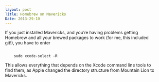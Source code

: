 ```yaml
---
layout: post
Title: Homebrew on Mavericks
Date: 2013-29-10
---
```


If you just installed Mavericks, and you’re having problems getting Homebrew and all your brewed packages to work (for me, this included git!), you have to enter

<code>
    sudo xcode-select -R
</code>


This allows everything that depends on the Xcode command line tools to find them, as Apple changed the directory structure from Mountain Lion to Mavericks.

